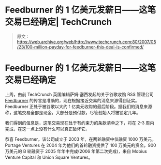 # Feedburner 的 1 亿美元发薪日——这笔交易已经确定| TechCrunch

> 原文：<https://web.archive.org/web/http://www.techcrunch.com:80/2007/05/23/100-million-payday-for-feedburner-this-deal-is-confirmed/>

# Feedburner 的 1 亿美元发薪日——这笔交易已经确定

上周，由前 TechCrunch 英国编辑萨姆·塞西发起的关于谷歌收购 RSS 管理公司 [Feedburner](https://web.archive.org/web/20230322225314/http://www.feedburner.com/) 的传言是准确的，现在根据接近交易的消息来源得到证实。Feedburner 正处于被谷歌以大约 1 亿美元收购的最后阶段。据我们的消息来源称，这笔交易全部是现金，大部分是预付款，尽管创始人将被锁定几年。

我们得到的信息是，这笔交易现在处于有约束力的条款清单之下，将在 2-3 周内完成，在这一点上没有什么可以真正破坏它。

恭喜 Feedburner。该公司成立于 2003 年，在两轮融资中仅融资 1000 万美元。Portage Ventures 在 2004 年为他们的首轮融资提供了 100 万美元的资金。900 万美元的 B 轮融资于 2005 年年中完成(2006 年第二次完成)，来自 Mobius Venture Capital 和 Union Square Ventures。